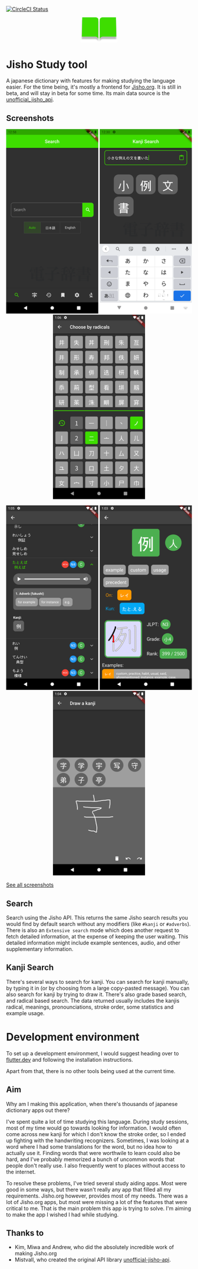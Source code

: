 [![CircleCI Status][circleci-badge]][circleci]

<p align="center">
  <img src="assets/images/logo/logo_icon_transparent_green.png" width=100/>

</p>

# Jisho Study tool
A japanese dictionary with features for making studying the language easier. For the time being, it's mostly a frontend for [Jisho.org][jisho]. It is still in beta, and will stay in beta for some time. Its main data source is the [unofficial_jisho_api][unofficial_jisho_api].

## Screenshots

<p align="center">
  <img src=".github/screenshots/search.png" width="250"/>
  <img src=".github/screenshots/kanji_search.png" width="250"/> 
  <img src=".github/screenshots/radical_search.png" width="250"/>
</p>

<p align="center">
  <img src=".github/screenshots/search_result.png" width="250"/>
  <img src=".github/screenshots/kanji_result.png" width="250"/> 
  <img src=".github/screenshots/draw_search.png" width="250"/>
</p>

[See all screenshots][screenshots]

## Search

Search using the Jisho API.
This returns the same Jisho search results you would find by default search without any modifiers (like `#kanji` or `#adverbs`).
There is also an `Extensive search` mode which does another request to fetch detailed information, at the expense of keeping the user waiting.
This detailed information might include example sentences, audio, and other supplementary information.

## Kanji Search

There's several ways to search for kanji.
You can search for kanji manually, by typing it in (or by choosing from a large copy-pasted message).
You can also search for kanji by trying to draw it.
There's also grade based search, and radical based search.
The data returned usually includes the kanjis radical, meanings, pronounciations, stroke order, some statistics and example usage.

# Development environment

To set up a development environment, I would suggest heading over to [flutter.dev][flutter-get-started] and following the installation instructions.

Apart from that, there is no other tools being used at the current time.

## Aim

Why am I making this application, when there's thousands of japanese dictionary apps out there?

I've spent quite a lot of time studying this language.
During study sessions, most of my time would go towards looking for information.
I would often come across new kanji for which I don't know the stroke order, so I ended up fighting with the handwriting recognizers.
Sometimes, I was looking at a word where I had some translations for the word, but no idea how to actually use it.
Finding words that were worthwile to learn could also be hard, and I've probably memorized a bunch of uncommon words that people don't really use.
I also frequently went to places without access to the internet.

To resolve these problems, I've tried several study aiding apps.
Most were good in some ways, but there wasn't really any app that filled all my requirements.
Jisho.org however, provides most of my needs.
There was a lot of Jisho.org apps, but most were missing a lot of the features that were critical to me.
That is the main problem this app is trying to solve.
I'm aiming to make the app I wished I had while studying.

## Thanks to

- Kim, Miwa and Andrew, who did the absolutely incredible work of making Jisho.org
- Mistvall, who created the original API library [unofficial-jisho-api][unofficial-jisho-api].

[circleci-badge]: https://circleci.com/gh/h7x4ABk3g/Jisho-Study-Tool.svg?style=shield
[circleci]: https://app.circleci.com/pipelines/github/h7x4ABk3g/Jisho-Study-Tool
[flutter-get-started]: https://docs.flutter.dev/get-started/install
[jisho]: https://jisho.org
[screenshots]: .github/screenshots/
[unofficial-jisho-api]: https://www.npmjs.com/package/unofficial-jisho-api
[unofficial_jisho_api]: https://pub.dev/packages/unofficial_jisho_api